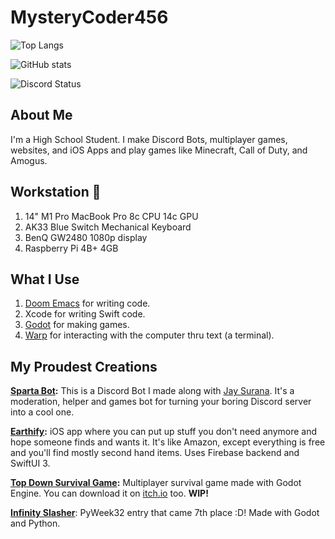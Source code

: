 # MysteryCoder456

![Top Langs](https://github-readme-stats.vercel.app/api/top-langs/?username=MysteryCoder456&layout=compact&count_private=true&theme=github_dark&hide=tcl,cython,makefile,css,jupyter_notebook&langs_count=10)

![GitHub stats](https://github-readme-stats.vercel.app/api?username=MysteryCoder456&count_private=true&show_icons=true&theme=github_dark)

![Discord Status](https://discord.c99.nl/widget/theme-1/400857098121904149.png)

## About Me
I'm a High School Student. I make Discord Bots, multiplayer games, websites, and iOS Apps and play games like Minecraft, Call of Duty, and Amogus.

## Workstation 💪
1. 14" M1 Pro MacBook Pro 8c CPU 14c GPU
2. AK33 Blue Switch Mechanical Keyboard
3. BenQ GW2480 1080p display
4. Raspberry Pi 4B+ 4GB

## What I Use
1. [Doom Emacs](https://github.com/MysteryCoder456/doom-emacs-conf/) for writing code.
2. Xcode for writing Swift code.
3. [Godot](https://godotengine.org/) for making games.
4. [Warp](https://www.warp.dev/) for interacting with the computer thru text (a terminal).

## My Proudest Creations

**[Sparta Bot](https://discord.gg/RrVY4bP):**
This is a Discord Bot I made along with [Jay Surana](https://github.com/Jay-Surana). It's a moderation, helper and games bot for turning your boring Discord server into a cool one.

**[Earthify](https://github.com/MysteryCoder456/Earthify-App):**
iOS app where you can put up stuff you don't need anymore and hope someone finds and wants it. It's like Amazon, except everything is free and you'll find mostly second hand items. Uses Firebase backend and SwiftUI 3.

**[Top Down Survival Game](https://github.com/TopDownSurvival-Dev-Team/TopDownSurvival):**
Multiplayer survival game made with Godot Engine. You can download it on [itch.io](https://mysterycoder456.itch.io/top-down-survival) too. **WIP!**

**[Infinity Slasher](https://github.com/MysteryCoder456/PyWeek32)**:
PyWeek32 entry that came 7th place :D! Made with Godot and Python.
